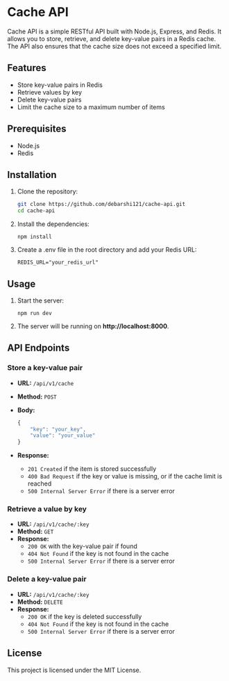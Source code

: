 
# Cache API

Cache API is a simple RESTful API built with Node.js, Express, and Redis. It allows you to store, retrieve, and delete key-value pairs in a Redis cache. The API also ensures that the cache size does not exceed a specified limit.

## Features

- Store key-value pairs in Redis
- Retrieve values by key
- Delete key-value pairs
- Limit the cache size to a maximum number of items

## Prerequisites

- Node.js
- Redis

## Installation

1. Clone the repository:
   ```sh
   git clone https://github.com/debarshi121/cache-api.git
   cd cache-api
   ```
2. Install the dependencies:
   ```
   npm install
   ```
3. Create a .env file in the root directory and add your Redis URL:
	```
	REDIS_URL="your_redis_url"
	  ```

## Usage

1. Start the server:
   ```
   npm run dev
   ```
2. The server will be running on **http://localhost:8000**.


## API Endpoints

### Store a key-value pair

-   **URL:**  `/api/v1/cache`
-   **Method:**  `POST`
-   **Body:**
    
    ```javascript
    {
	    "key": "your_key",
	    "value": "your_value"
    }
    ```
    
-   **Response:**
    -   `201 Created`  if the item is stored successfully
    -   `400 Bad Request`  if the key or value is missing, or if the cache limit is reached
    -   `500 Internal Server Error`  if there is a server error

### Retrieve a value by key

-   **URL:**  `/api/v1/cache/:key`
-   **Method:**  `GET`
-   **Response:**
    -   `200 OK`  with the key-value pair if found
    -   `404 Not Found`  if the key is not found in the cache
    -   `500 Internal Server Error`  if there is a server error

### Delete a key-value pair

-   **URL:**  `/api/v1/cache/:key`
-   **Method:**  `DELETE`
-   **Response:**
    -   `200 OK`  if the key is deleted successfully
    -   `404 Not Found`  if the key is not found in the cache
    -   `500 Internal Server Error`  if there is a server error

## License

This project is licensed under the MIT License.
